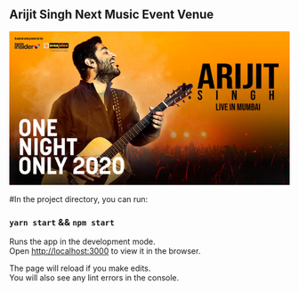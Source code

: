 ## Arijit Singh Next Music Event Venue

![More Info](https://raw.githubusercontent.com/Kishanofficial8899/The-Venue/master/src/resources/Images/check.jpg)

#In the project directory, you can run:

### `yarn start` && `npm start`

Runs the app in the development mode.<br />
Open [http://localhost:3000](http://localhost:3000) to view it in the browser.

The page will reload if you make edits.<br />
You will also see any lint errors in the console.
